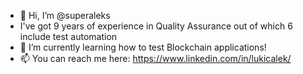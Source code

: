 - 👋 Hi, I’m @superaleks
- I've got 9 years of experience in Quality Assurance out of which 6 include test automation
- 🌱 I’m currently learning how to test Blockchain applications!
- 📫 You can reach me here: https://www.linkedin.com/in/lukicalek/

<!---
superaleks/superaleks is a ✨ special ✨ repository because its `README.md` (this file) appears on your GitHub profile.
You can click the Preview link to take a look at your changes.
--->
